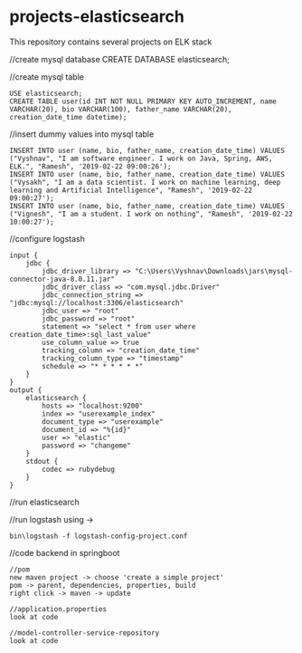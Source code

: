 # projects-elasticsearch
This repository contains several projects on ELK stack

//create mysql database
CREATE DATABASE elasticsearch;


//create mysql table

	USE elasticsearch;
	CREATE TABLE user(id INT NOT NULL PRIMARY KEY AUTO_INCREMENT, name VARCHAR(20), bio VARCHAR(100), father_name VARCHAR(20), creation_date_time datetime);


//insert dummy values into mysql table

	INSERT INTO user (name, bio, father_name, creation_date_time) VALUES ("Vyshnav", "I am software engineer. I work on Java, Spring, AWS, ELK.", "Ramesh", '2019-02-22 09:00:26');
	INSERT INTO user (name, bio, father_name, creation_date_time) VALUES ("Vysakh", "I am a data scientist. I work on machine learning, deep learning and Artificial Intelligence", "Ramesh", '2019-02-22 09:00:27');
	INSERT INTO user (name, bio, father_name, creation_date_time) VALUES ("Vignesh", "I am a student. I work on nothing", "Ramesh", '2019-02-22 10:00:27');


//configure logstash

	input {
		jdbc {
			jdbc_driver_library => "C:\Users\Vyshnav\Downloads\jars\mysql-connector-java-8.0.11.jar"
			jdbc_driver_class => "com.mysql.jdbc.Driver"
			jdbc_connection_string => "jdbc:mysql://localhost:3306/elasticsearch"
			jdbc_user => "root"
			jdbc_password => "root"
			statement => "select * from user where creation_date_time>:sql_last_value"
			use_column_value => true
			tracking_column => "creation_date_time"
			tracking_column_type => "timestamp"
			schedule => "* * * * * *"
		}
	}
	output {
		elasticsearch {
			hosts => "localhost:9200"
			index => "userexample_index"
			document_type => "userexample"
			document_id => "%{id}"
			user => "elastic"
			password => "changeme"
		}
		stdout {
			codec => rubydebug
		}
	}


//run elasticsearch


//run logstash using -> 
	
	bin\logstash -f logstash-config-project.conf


//code backend in springboot

	//pom
	new maven project -> choose 'create a simple project'
	pom -> parent, dependencies, properties, build
	right click -> maven -> update

	//application.properties
	look at code
	
	//model-controller-service-repository
	look at code
